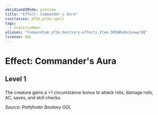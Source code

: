 ```yaml
---
obsidianUIMode: preview
title: "Effect: Commander's Aura"
cssclasses: pf2e,pf2e-spell
tags:
  - trait/common
aliases: "Compendium.pf2e.bestiary-effects.Item.5NSWRxAsJuvwyl0E"
license: OGL
---
```

# Effect: Commander's Aura
## Level 1
### 






The creature gains a +1 circumstance bonus to attack rolls, damage rolls, AC, saves, and skill checks.

*Source: Pathfinder Bestiary*
*OGL*